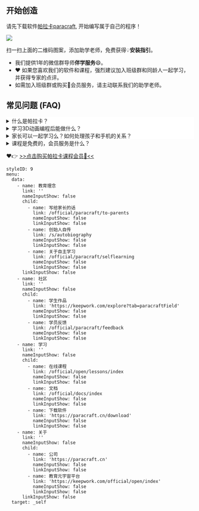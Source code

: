 ## 开始创造

请先下载软件[帕拉卡paracraft](https://paracraft.cn/download), 开始编写属于自己的程序！

![](https://api.keepwork.com/ts-storage/siteFiles/23146/raw#lixizhi_wechat_id.jpg)

扫一扫上面的二维码图案，添加助学老师，免费获得:bulb:**安装指引**。
- 我们提供1年的微信群导师**伴学服务**:smile:。
- :heart: 如果您喜欢我们的软件和课程，强烈建议加入班级群和同龄人一起学习，并获得专家的点评。
- 如需加入班级群或购买:crown:会员服务，请主动联系我们的助学老师。

## 常见问题 (FAQ)

<details style="background-color:white">
  <summary>什么是帕拉卡？</summary><p>

帕拉卡Paracraft是一款面向老师和学生的3D虚拟现实创作工具。
- 帕拉卡是完全中国自主原创和开源的工具，对标unity等专业3D引擎。
- 内置3D建模、3D动画、沉浸式编程与调试、CAD建模、虚拟仿真、GIT云端版本控制、多人协作等功能。
- 可以研发从青少年个人编程项目到百万行代码的大型商业化APP。
  
![](https://api.keepwork.com/ts-storage/siteFiles/22940/raw#1663759622462image.png)

  帕拉卡paracraft集探索、学习、创造于一身，为老师和学生提供了统一的虚拟现实课程的集成开发工具，极大的降低了学习成本，让人人可以创造出属于自己的3D世界。通过3D动画，虚拟现实，元宇宙等技术可以让互联网中的教育更加智慧。我们的工具适合研发面向幼儿园、小学、中学、职业教育、高等教育的**全学科**的虚拟现实课程。

  [点击看视频](https://keepwork.com/official/tips/sx1/tool_ai_lesson_intro)：Paracraft工具+AI课程介绍（3分钟）
  
</p></details>

<details style="background-color:white">
    <summary>学习3D动画编程后能做什么？</summary><p>

学生和老师都可以随心所欲的创建属于自己的3D世界，发布属于自己的APP到iOS/Android/PC/Mac等多个平台。
  
### 学生作品：《圣诞树》儿童教育APP，iOS儿童应用付费榜前10  

  学习和使用3-5年帕拉卡的学员，可以制作商业APP，并实现盈利。
  
 ![](https://api.keepwork.com/ts-storage/siteFiles/22966/raw#1663906263651image.png)  
  
 [点击下载](https://keepwork.com/official/paralife/app/christmas_preview)
  
### 老师作品：《华夏》销售给70多家学校
  
学习1年的编程老师，基于帕拉卡开发的国学3D动画编程课
- 课程销售给70多家学校，创收200多万
  
 [点击看课程宣传片](https://keepwork.com/official/tips/videos/s22)
  
</p></details>

<details  style="background-color:white">
  <summary>家长可以一起学习么？如何处理孩子和手机的关系？</summary><p>
  
  我们所有的课程对家长**免费开放**。我们希望能够让家长最低成本、最高效的了解我们的课程、甚至部分家长会一起学习、得到教育孩子自主学习的方法论，解决由手机和电脑引起的亲子矛盾。
  
  编程或信息科技的教育的最大的问题在于家长的认知。 多少家庭的孩子沉迷手机视频和游戏？因此能够解决家长的认知， 让家长敢于让孩子每周使用电脑去创造是编程教育要解决的首要问题。2000小时是我们认为7-19岁的青少年应该创造性的使用电脑的普及教育的时长。大数据显示：美国小学生平均看屏幕4-6小时/天,青少年为9小时/天；中国小学生每天有3小时看手机或电视，放假翻倍，基本上电子屏幕占据了青少年有效生命的1/3到1/2。
  
</p></details>

<details>
  <summary>课程是免费的，会员服务是什么？</summary><p>
  
我们所有在线课程都是免费学习的，它更像是一本**能交互的电子书**，孩子们能够获得非常丰富的计算机知识。但是真正的学会编程需要下载PC客户端、创造属于自己的作品、并获得专家的点评。对于后者，我们提供帕拉卡的课程会员服务:
- 将有专业的老师**陪伴**孩子们一起学习，**鼓励**孩子做出属于自己的作品，并对作品做出**点评**。 
- 添加班主任，有机会获得S1，S2，Paracraft编程入门等纸质图书（共500页）
- 和价值880元*3年=2640元的帕拉卡工具的VIP服务。帕拉卡工具本身虽然也是免费的，但是只有VIP用户可以:
   - 发布属于自己的APP
   - 享受所有内置课程
   - 300集教学视频
   - 1080p视频导出
   - 海量美术资源、角色形象等全部VIP尊贵服务。
  
</p></details>

:heart::point_right: [>>点击购买帕拉卡课程会员:crown:<<](#)

```@Menu
styleID: 9
menu:
  data:
    - name: 教育理念
      link: ''
      nameInputShow: false
      child:
        - name: 写给家长的话
          link: /official/paracraft/to-parents
          nameInputShow: false
          linkInputShow: false
        - name: 创始人自传
          link: /s/autobiography
          nameInputShow: false
          linkInputShow: false
        - name: 关于自主学习
          link: /official/paracraft/selflearning
          nameInputShow: false
          linkInputShow: false
      linkInputShow: false
    - name: 社区
      link: ''
      nameInputShow: false
      child:
        - name: 学生作品
          link: 'https://keepwork.com/explore?tab=paracraftField'
          nameInputShow: false
          linkInputShow: false
        - name: 学员反馈
          link: /official/paracraft/feedback
          nameInputShow: false
          linkInputShow: false
    - name: 学习
      link: ''
      nameInputShow: false
      child:
        - name: 在线课程
          link: /official/open/lessons/index
          nameInputShow: false
          linkInputShow: false
        - name: 文档
          link: /official/docs/index
          nameInputShow: false
          linkInputShow: false
        - name: 下载软件
          link: 'https://paracraft.cn/download'
          nameInputShow: false
          linkInputShow: false
    - name: 关于
      link: ''
      nameInputShow: false
      child:
        - name: 公司
          link: 'https://paracraft.cn'
          nameInputShow: false
          linkInputShow: false
        - name: 教育元宇宙平台
          link: 'https://keepwork.com/official/open/index'
          nameInputShow: false
          linkInputShow: false
      linkInputShow: false
  target: _self

```